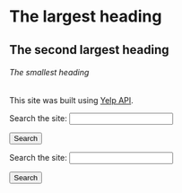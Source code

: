 # The largest heading
## The second largest heading
###### The smallest heading


This site was built using [Yelp API](https://cors-anywhere.herokuapp.com/https://api.yelp.com/v3/businesses/search).


<label for="site-search">Search the site:</label>
<input type="search" id="site-search" name="q"
       aria-label="Search through site content">

<button>Search</button>




<label for="https://cors-anywhere.herokuapp.com/https://api.yelp.com/v3/businesses/search">Search the site:</label>
<input type="search" id="https://cors-anywhere.herokuapp.com/https://api.yelp.com/v3/businesses/search" name="q"
       aria-label="Search through site content">

<button>Search</button>

